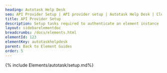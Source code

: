 ```yaml
---
heading: Autotask Help Desk
seo: API Provider Setup | API provider setup | Autotask Help Desk | Cloud Elements API Docs
title: API Provider Setup
description: Setup tasks required to authenticate an element instance
layout: sidebarelementdoc
breadcrumbs: /docs/elements.html
elementId: 123
elementKey: autotaskhelpdesk
parent: Back to Element Guides
order: 5
---
```


{% include Elements/autotask/setup.md%}
